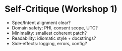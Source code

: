# Self‑Critique (Workshop 1)
- Spec/Intent alignment clear?
- Domain safety: PHI, consent scope, UTC?
- Minimality: smallest coherent patch?
- Readability: idiomatic style + docstrings?
- Side‑effects: logging, errors, config?

